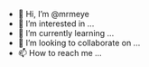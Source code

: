 - 👋 Hi, I’m @mrmeye
- 👀 I’m interested in ...
- 🌱 I’m currently learning ...
- 💞️ I’m looking to collaborate on ...
- 📫 How to reach me ...

<!---
mrmeye/mrmeye is a ✨ special ✨ repository because its `README.md` (this file) appears on your GitHub profile.
You can click the Preview link to take a look at your changes.
--->
